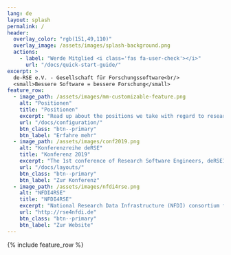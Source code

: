```yaml
---
lang: de
layout: splash
permalink: /
header:
  overlay_color: "rgb(151,49,110)"
  overlay_image: /assets/images/splash-background.png
  actions:
    - label: "Werde Mitglied <i class='fas fa-user-check'></i>"
      url: "/docs/quick-start-guide/"
excerpt: >
  de-RSE e.V. - Gesellschaft für Forschungssoftware<br/>
  <small>Bessere Software = bessere Forschung</small>
feature_row:
  - image_path: /assets/images/mm-customizable-feature.png
    alt: "Positionen"
    title: "Positionen"
    excerpt: "Read up about the positions we take with regard to research software and the people involved in it."
    url: "/docs/configuration/"
    btn_class: "btn--primary"
    btn_label: "Erfahre mehr"
  - image_path: /assets/images/conf2019.png
    alt: "Konferenzreihe deRSE"
    title: "Konferenz 2019"
    excerpt: "The 1st conference of Research Software Engineers, deRSE19, was held in June 2019 in Potsdam."
    url: "/docs/layouts/"
    btn_class: "btn--primary"
    btn_label: "Zur Konferenz"
  - image_path: /assets/images/nfdi4rse.png
    alt: "NFDI4RSE"
    title: "NFDI4RSE"
    excerpt: "National Research Data Infrastructure (NFDI) consortium for research software, led by the de-RSE community."
    url: "http://rse4nfdi.de"
    btn_class: "btn--primary"
    btn_label: "Zur Website"      
---
```


{% include feature_row %}